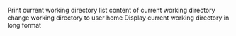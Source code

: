 Print current working directory
list content of current working directory
change working directory to user home
Display current working directory in long format
